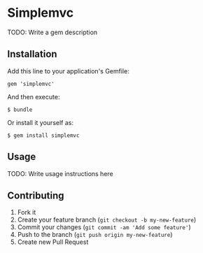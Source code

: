 # Simplemvc

TODO: Write a gem description

## Installation

Add this line to your application's Gemfile:

    gem 'simplemvc'

And then execute:

    $ bundle

Or install it yourself as:

    $ gem install simplemvc

## Usage

TODO: Write usage instructions here

## Contributing

1. Fork it
2. Create your feature branch (`git checkout -b my-new-feature`)
3. Commit your changes (`git commit -am 'Add some feature'`)
4. Push to the branch (`git push origin my-new-feature`)
5. Create new Pull Request
